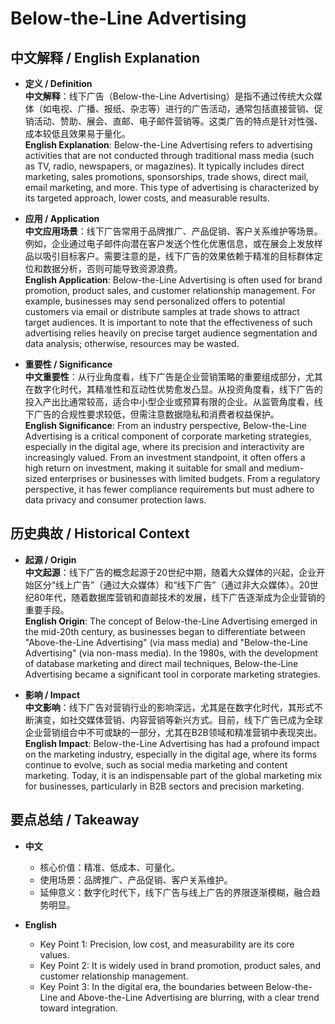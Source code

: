 # Below-the-Line Advertising

## 中文解释 / English Explanation

* **定义 / Definition**  
  **中文解释**：线下广告（Below-the-Line Advertising）是指不通过传统大众媒体（如电视、广播、报纸、杂志等）进行的广告活动，通常包括直接营销、促销活动、赞助、展会、直邮、电子邮件营销等。这类广告的特点是针对性强、成本较低且效果易于量化。  
  **English Explanation**: Below-the-Line Advertising refers to advertising activities that are not conducted through traditional mass media (such as TV, radio, newspapers, or magazines). It typically includes direct marketing, sales promotions, sponsorships, trade shows, direct mail, email marketing, and more. This type of advertising is characterized by its targeted approach, lower costs, and measurable results.

* **应用 / Application**  
  **中文应用场景**：线下广告常用于品牌推广、产品促销、客户关系维护等场景。例如，企业通过电子邮件向潜在客户发送个性化优惠信息，或在展会上发放样品以吸引目标客户。需要注意的是，线下广告的效果依赖于精准的目标群体定位和数据分析，否则可能导致资源浪费。  
  **English Application**: Below-the-Line Advertising is often used for brand promotion, product sales, and customer relationship management. For example, businesses may send personalized offers to potential customers via email or distribute samples at trade shows to attract target audiences. It is important to note that the effectiveness of such advertising relies heavily on precise target audience segmentation and data analysis; otherwise, resources may be wasted.

* **重要性 / Significance**  
  **中文重要性**：从行业角度看，线下广告是企业营销策略的重要组成部分，尤其在数字化时代，其精准性和互动性优势愈发凸显。从投资角度看，线下广告的投入产出比通常较高，适合中小型企业或预算有限的企业。从监管角度看，线下广告的合规性要求较低，但需注意数据隐私和消费者权益保护。  
  **English Significance**: From an industry perspective, Below-the-Line Advertising is a critical component of corporate marketing strategies, especially in the digital age, where its precision and interactivity are increasingly valued. From an investment standpoint, it often offers a high return on investment, making it suitable for small and medium-sized enterprises or businesses with limited budgets. From a regulatory perspective, it has fewer compliance requirements but must adhere to data privacy and consumer protection laws.

## 历史典故 / Historical Context

* **起源 / Origin**  
  **中文起源**：线下广告的概念起源于20世纪中期，随着大众媒体的兴起，企业开始区分“线上广告”（通过大众媒体）和“线下广告”（通过非大众媒体）。20世纪80年代，随着数据库营销和直邮技术的发展，线下广告逐渐成为企业营销的重要手段。  
  **English Origin**: The concept of Below-the-Line Advertising emerged in the mid-20th century, as businesses began to differentiate between "Above-the-Line Advertising" (via mass media) and "Below-the-Line Advertising" (via non-mass media). In the 1980s, with the development of database marketing and direct mail techniques, Below-the-Line Advertising became a significant tool in corporate marketing strategies.

* **影响 / Impact**  
  **中文影响**：线下广告对营销行业的影响深远，尤其是在数字化时代，其形式不断演变，如社交媒体营销、内容营销等新兴方式。目前，线下广告已成为全球企业营销组合中不可或缺的一部分，尤其在B2B领域和精准营销中表现突出。  
  **English Impact**: Below-the-Line Advertising has had a profound impact on the marketing industry, especially in the digital age, where its forms continue to evolve, such as social media marketing and content marketing. Today, it is an indispensable part of the global marketing mix for businesses, particularly in B2B sectors and precision marketing.

## 要点总结 / Takeaway

* **中文**  
  - 核心价值：精准、低成本、可量化。  
  - 使用场景：品牌推广、产品促销、客户关系维护。  
  - 延伸意义：数字化时代下，线下广告与线上广告的界限逐渐模糊，融合趋势明显。

* **English**  
  - Key Point 1: Precision, low cost, and measurability are its core values.  
  - Key Point 2: It is widely used in brand promotion, product sales, and customer relationship management.  
  - Key Point 3: In the digital era, the boundaries between Below-the-Line and Above-the-Line Advertising are blurring, with a clear trend toward integration.